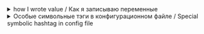 <d>
      <details>
            <summary> how I wrote value / Как я записываю переменные </summary>

RUS           
==
            
```html
<пример> - сам пример не содержит знаков <>
```    
Например:
```html
      mysql -u <mysql_пользователь> -p -d <mysql_БД> < <пример>.sql
```
выглядит как:
```vim
      mysql -u root -p -d inno_DB < inno.sql
```
если пример в шаблоне будет в знаках
```python
<> , то экранирую между знаками долларов $....$
```
Например:
```python
      $<пример>$
```

**[OPTIONS]** содержит болле чем одну команду или ключ

ENG
==

```html
<example> - looks likke example without characters <>
``` 
 For example:
 ```html
      mysql -u <mysql_user> -p -d <mysql_database> < <example>.sql
```
looks like:
```vim
      mysql -u root -p -d inno_DB < inno.sql
```
if example have symbols character
```python
<> then i will to escape between dollars character $....$
```
 For example:
```python
      $<example>$
```

**[OPTIONS]** contains more then one command or special key

</details>
</d>

<d>
      <details>
            <summary> Особые символьные тэги в конфигурационном файле /
                      Special symbolic hashtag in config file 
            </summary>
            
  **On Start String**
  
| ***hashtag*** | ***additional comment*** | ***Decsription*** |
|---|---|---| 
| <b>#M</b> | - commented text | значит я намерено закоментил | 
| <b>#W</b> | - описание\| text | warning |
| <b>#Er</b> or <b>#ER</b> | - описание\| text | error |
| <b>#R</b> | - описание\| text | removed in version or other |
| <b>#Ed</b> or <b>#E</b> | - описание\| text | eddit |
| <b>#tt</b> or <b>#TT</b> or <b>#T</b> | - описание\| text | test команда для проверки |
||| 
| <b>#!NW</b> | - описание\| text | not work |
| <b>#!NE</b> | - описание\| text | not exist |
| <b>#!WW</b> | - описание\| text | work wrong |
| <b>#!D</b> | - описание\| text | deprecated in verion or other |

   **On all other place in string**

| ****** | ****** | ****** |
|---|---|---| 
| <b>#F</b> | - text | формат ввода |
| <b>#V</b> | - text | один из вариантов комманды |
| <b>#C</b> | - comment | комментарий ввиде описания |

</details
</d>
